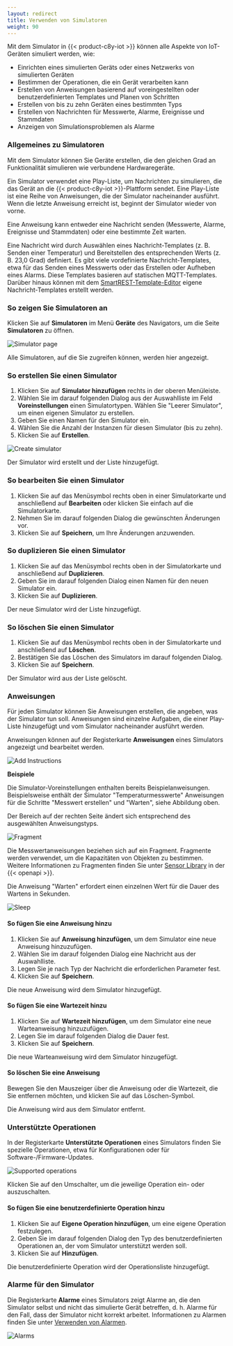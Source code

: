 ```yaml
---
layout: redirect
title: Verwenden von Simulatoren
weight: 90
---
```


Mit dem Simulator in {{< product-c8y-iot >}} können alle Aspekte von IoT-Geräten simuliert werden, wie:

* Einrichten eines simulierten Geräts oder eines Netzwerks von simulierten Geräten
* Bestimmen der Operationen, die ein Gerät verarbeiten kann
* Erstellen von Anweisungen basierend auf voreingestellten oder benutzerdefinierten Templates und Planen von Schritten
* Erstellen von bis zu zehn Geräten eines bestimmten Typs
* Erstellen von Nachrichten für Messwerte, Alarme, Ereignisse und Stammdaten
* Anzeigen von Simulationsproblemen als Alarme

### Allgemeines zu Simulatoren

Mit dem Simulator können Sie Geräte erstellen, die den gleichen Grad an Funktionalität simulieren wie verbundene Hardwaregeräte.

Ein Simulator verwendet eine Play-Liste, um Nachrichten zu simulieren, die das Gerät an die {{< product-c8y-iot >}}-Plattform sendet. Eine Play-Liste ist eine Reihe von Anweisungen, die der Simulator nacheinander ausführt. Wenn die letzte Anweisung erreicht ist, beginnt der Simulator wieder von vorne.

Eine Anweisung kann entweder eine Nachricht senden (Messwerte, Alarme, Ereignisse und Stammdaten) oder eine bestimmte Zeit warten.

Eine Nachricht wird durch Auswählen eines Nachricht-Templates (z. B. Senden einer Temperatur) und Bereitstellen des entsprechenden Werts (z. B. 23,0 Grad) definiert. Es gibt viele vordefinierte Nachricht-Templates, etwa für das Senden eines Messwerts oder das Erstellen oder Aufheben eines Alarms. Diese Templates basieren auf statischen MQTT-Templates. Darüber hinaus können mit dem [SmartREST-Template-Editor](#smartrest-templates) eigene Nachricht-Templates erstellt werden.

### So zeigen Sie Simulatoren an

Klicken Sie auf **Simulatoren** im Menü **Geräte** des Navigators, um die Seite **Simulatoren** zu öffnen.

<img src="/images/benutzerhandbuch/DeviceManagement/devmgmt-simulator.png" alt="Simulator page">

Alle Simulatoren, auf die Sie zugreifen können, werden hier angezeigt.

### So erstellen Sie einen Simulator

1. Klicken Sie auf **Simulator hinzufügen** rechts in der oberen Menüleiste.
2. Wählen Sie im darauf folgenden Dialog aus der Auswahlliste im Feld **Voreinstellungen** einen Simulatortypen. Wählen Sie "Leerer Simulator", um einen eigenen Simulator zu erstellen.
3. Geben Sie einen Namen für den Simulator ein.
4. Wählen Sie die Anzahl der Instanzen für diesen Simulator (bis zu zehn).
5. Klicken Sie auf **Erstellen**.

<img src="/images/benutzerhandbuch/DeviceManagement/devmgmt-simulator-add.png" alt="Create simulator">

Der Simulator wird erstellt und der Liste hinzugefügt.

### So bearbeiten Sie einen Simulator

1. Klicken Sie auf das Menüsymbol rechts oben in einer Simulatorkarte und anschließend auf **Bearbeiten** oder klicken Sie einfach auf die Simulatorkarte.
2. Nehmen Sie im darauf folgenden Dialog die gewünschten Änderungen vor.
3. Klicken Sie auf **Speichern**, um Ihre Änderungen anzuwenden.

### So duplizieren Sie einen Simulator

1. Klicken Sie auf das Menüsymbol rechts oben in der Simulatorkarte und anschließend auf **Duplizieren**.
2. Geben Sie im darauf folgenden Dialog einen Namen für den neuen Simulator ein.
3. Klicken Sie auf **Duplizieren**.

Der neue Simulator wird der Liste hinzugefügt.

### So löschen Sie einen Simulator

1. Klicken Sie auf das Menüsymbol rechts oben in der Simulatorkarte und anschließend auf **Löschen**.
2. Bestätigen Sie das Löschen des Simulators im darauf folgenden Dialog.
3. Klicken Sie auf **Speichern**.

Der Simulator wird aus der Liste gelöscht.

### Anweisungen

Für jeden Simulator können Sie Anweisungen erstellen, die angeben, was der Simulator tun soll. Anweisungen sind einzelne Aufgaben, die einer Play-Liste hinzugefügt und vom Simulator nacheinander ausführt werden.

Anweisungen können auf der Registerkarte **Anweisungen** eines Simulators angezeigt und bearbeitet werden.

![Add Instructions](/images/benutzerhandbuch/DeviceManagement/devmgmt-simulator-instructions.png)

**Beispiele**

Die Simulator-Voreinstellungen enthalten bereits Beispielanweisungen. Beispielsweise enthält der Simulator "Temperaturmesswerte" Anweisungen für die Schritte "Messwert erstellen" und "Warten", siehe Abbildung oben.

Der Bereich auf der rechten Seite ändert sich entsprechend des ausgewählten Anweisungstyps.

![Fragment](/images/benutzerhandbuch/DeviceManagement/devmgmt-simulator-fragment.png)

Die Messwertanweisungen beziehen sich auf ein Fragment. Fragmente werden verwendet, um die Kapazitäten von Objekten zu bestimmen. Weitere Informationen zu Fragmenten finden Sie unter [Sensor Library](/reference/sensor-library/) in der {{< openapi >}}.

Die Anweisung "Warten" erfordert einen einzelnen Wert für die Dauer des Wartens in Sekunden.

![Sleep](/images/benutzerhandbuch/DeviceManagement/devmgmt-simulator-sleep.png)

#### So fügen Sie eine Anweisung hinzu

1. Klicken Sie auf **Anweisung hinzufügen**, um dem Simulator eine neue Anweisung hinzuzufügen.
2. Wählen Sie im darauf folgenden Dialog eine Nachricht aus der Auswahlliste.
3. Legen Sie je nach Typ der Nachricht die erforderlichen Parameter fest.
3. Klicken Sie auf **Speichern**.

Die neue Anweisung wird dem Simulator hinzugefügt.

#### So fügen Sie eine Wartezeit hinzu

1. Klicken Sie auf **Wartezeit hinzufügen**, um dem Simulator eine neue Warteanweisung hinzuzufügen.
3. Legen Sie im darauf folgenden Dialog die Dauer fest.
3. Klicken Sie auf **Speichern**.

Die neue Warteanweisung wird dem Simulator hinzugefügt.

#### So löschen Sie eine Anweisung

Bewegen Sie den Mauszeiger über die Anweisung oder die Wartezeit, die Sie entfernen möchten, und klicken Sie auf das Löschen-Symbol.

Die Anweisung wird aus dem Simulator entfernt.

### Unterstützte Operationen

In der Registerkarte **Unterstützte Operationen** eines Simulators finden Sie spezielle Operationen, etwa für Konfigurationen oder für Software-/Firmware-Updates.

![Supported operations](/images/benutzerhandbuch/DeviceManagement/devmgmt-simulator-supported-operations.png)

Klicken Sie auf den Umschalter, um die jeweilige Operation ein- oder auszuschalten.

#### So fügen Sie eine benutzerdefinierte Operation hinzu

1. Klicken Sie auf **Eigene Operation hinzufügen**, um eine eigene Operation festzulegen.
2. Geben Sie im darauf folgenden Dialog den Typ des benutzerdefinierten Operationen an, der vom Simulator unterstützt werden soll.
3. Klicken Sie auf **Hinzufügen**.

Die benutzerdefinierte Operation wird der Operationsliste hinzugefügt.

### Alarme für den Simulator

Die Registerkarte **Alarme** eines Simulators zeigt Alarme an, die den Simulator selbst und nicht das simulierte Gerät betreffen, d. h. Alarme für den Fall, dass der Simulator nicht korrekt arbeitet. Informationen zu Alarmen finden Sie unter [Verwenden von Alarmen](/benutzerhandbuch/device-management-de/#alarm-monitoring).

![Alarms](/images/benutzerhandbuch/DeviceManagement/devmgmt-simulator-alarm.png)

